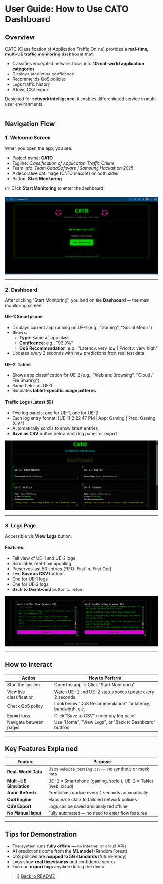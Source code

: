 # User Guide: How to Use CATO Dashboard

## Overview
CATO (Classification of Application Traffic Online) provides a **real-time, multi-UE traffic monitoring dashboard** that:
- Classifies encrypted network flows into **10 real-world application categories**
- Displays prediction confidence
- Recommends QoS policies
- Logs traffic history
- Allows CSV export

Designed for **network intelligence**, it enables differentiated service in multi-user environments.

---

## Navigation Flow

### 1. Welcome Screen
When you open the app, you see:
- Project name: **CATO**
- Tagline: *Classification of Application Traffic Online*
- Team info: *Team GadaSoftware | Samsung Hackathon 2025*
- A decorative cat image (CATO mascot) on both sides
- Button: **Start Monitoring**

👉 Click **Start Monitoring** to enter the dashboard.

![Welcome Screen](images/home.png)

---

### 2. Dashboard
After clicking "Start Monitoring", you land on the **Dashboard** — the main monitoring screen.

#### UE-1: Smartphone
- Displays current app running on UE-1 (e.g., "Gaming", "Social Media")
- Shows:
  - **Type**: Same as app class
  - **Confidence**: e.g., "93.0%"
  - **QoS Recommendation**: e.g., "Latency: very_low | Priority: very_high"
- Updates every 2 seconds with new predictions from real test data

#### UE-2: Tablet
- Shows app classification for UE-2 (e.g., "Web and Browsing", "Cloud / File Sharing")
- Same fields as UE-1
- Simulates **tablet-specific usage patterns**

#### Traffic Logs (Latest 50)
- Two log panels: one for UE-1, one for UE-2
- Each log entry format:
[UE-1] 2:22:47 PM | App: Gaming | Pred: Gaming (0.84)
- Automatically scrolls to show latest entries
- **Save as CSV** button below each log panel for export

![Dashboard](images/UEScreens.png)

---

### 3. Logs Page
Accessible via **View Logs** button.

#### Features:
- Full view of UE-1 and UE-2 logs
- Scrollable, real-time updating
- Preserves last 50 entries (FIFO: First In, First Out)
- Two **Save as CSV** buttons:
- One for UE-1 logs
- One for UE-2 logs
- **Back to Dashboard** button to return

![Logs Page](images/TrafficLogs.png)

---

## How to Interact

| Action | How to Perform |
|-------|----------------|
| Start the system | Open the app → Click "Start Monitoring" |
| View live classification | Watch UE-1 and UE-2 status boxes update every 2 seconds |
| Check QoS policy | Look below "QoS Recommendation" for latency, bandwidth, etc. |
| Export logs | Click "Save as CSV" under any log panel |
| Navigate between pages | Use "Home", "View Logs", or "Back to Dashboard" buttons |

---

## Key Features Explained

| Feature | Purpose |
|--------|--------|
| **Real-World Data** | Uses `website_testing.csv` — no synthetic or mock data |
| **Multi-UE Simulation** | UE-1 = Smartphone (gaming, social), UE-2 = Tablet (web, cloud) |
| **Auto-Refresh** | Predictions update every 2 seconds automatically |
| **QoS Engine** | Maps each class to tailored network policies |
| **CSV Export** | Logs can be saved and analyzed offline |
| **No Manual Input** | Fully automated — no need to enter flow features |

---

## Tips for Demonstration

- The system runs **fully offline** — no internet or cloud APIs
- All predictions come from the **ML model** (Random Forest)
- QoS policies are **mapped to 5G standards** (future-ready)
- Logs show **real timestamps** and confidence scores
- You can **export logs** anytime during the demo

> 🔗 [Back to README](../README.md)
